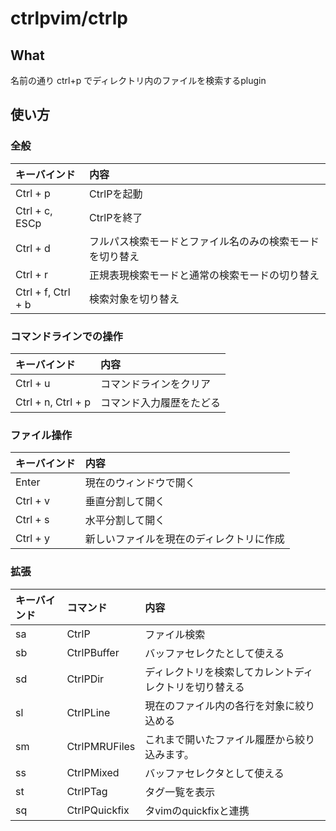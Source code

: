 # ctrlpvim/ctrlp

## What
名前の通り ctrl+p でディレクトリ内のファイルを検索するplugin

## 使い方

### 全般
|キーバインド|内容|
|:--|:--|
|Ctrl + p|CtrlPを起動|
|Ctrl + c, ESCp|CtrlPを終了|
|Ctrl + d|フルパス検索モードとファイル名のみの検索モードを切り替え|
|Ctrl + r|正規表現検索モードと通常の検索モードの切り替え|
|Ctrl + f, Ctrl + b|検索対象を切り替え|

### コマンドラインでの操作 

|キーバインド|内容|
|:--|:--|
|Ctrl + u|コマンドラインをクリア|
|Ctrl + n, Ctrl + p|コマンド入力履歴をたどる|

### ファイル操作

|キーバインド|内容|
|:--|:--|
|Enter|現在のウィンドウで開く|
|Ctrl + v|垂直分割して開く|
|Ctrl + s|水平分割して開く|
|Ctrl + y|新しいファイルを現在のディレクトリに作成|


### 拡張

|キーバインド|コマンド|内容|
|:--|:--|:--|
|sa|CtrlP|ファイル検索|
|sb|CtrlPBuffer|バッファセレクたとして使える|
|sd|CtrlPDir|ディレクトリを検索してカレントディレクトリを切り替える|
|sl|CtrlPLine|現在のファイル内の各行を対象に絞り込める|
|sm|CtrlPMRUFiles|これまで開いたファイル履歴から絞り込みます。|
|ss|CtrlPMixed|バッファセレクタとして使える|
|st|CtrlPTag|タグ一覧を表示|
|sq|CtrlPQuickfix|タvimのquickfixと連携|

